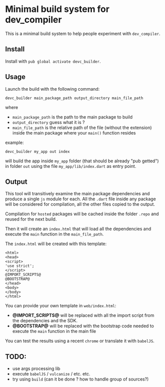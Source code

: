 # Minimal build system for dev_compiler

This is a minimal build system to help people experiment with `dev_compiler`.

## Install

Install with `pub global activate devc_builder`.


## Usage

Launch the build with the following command:

    devc_builder main_package_path output_directory main_file_path

where

  -  `main_package_path` is the path to the main package to build
  -  `output_directory` guess what it is ?
  -  `main_file_path` is the relative path of the file (without the extension) inside the main package where your `main()` function resides

example:

    devc_builder my_app out index

will build the app inside `my_app` folder (that should be already "pub getted") in folder `out` using the file `my_app/lib/index.dart` as entry point.

## Output

This tool will transitively examine the main package dependencies and produce a single `js` module for each. All the `.dart` file inside any package
will be considered for compilation, all the other files copied to the output.

Compilation for `hosted` packages will be cached inside the folder `.repo` and reused for the next build.

Then it will create an `index.html` that will load all the dependencies and execute the `main` function in the `main_file_path`.

The `index.html` will be created with this template: 

```
<html>
<head>
<script>
'use strict';
</script>
@IMPORT_SCRIPTS@
@BOOTSTRAP@
</head>
<body>
</body>
</html>
```

You can provide your own template in `web/index.html`:

 - **@IMPORT_SCRIPTS@** will be replaced with all the import script from the dependencies and the SDK.
 - **@BOOTSTRAP@** will be replaced with the bootstrap code needed to execute the `main` function in the main file

You can test the results using a recent `chrome` or translate it with `babelJS`.

## TODO:

 - use args processing lib
 - execute `babelJS` / `vulcanize` / etc. etc.
 - try using `build` (can it be done ? how to handle group of sources?)
